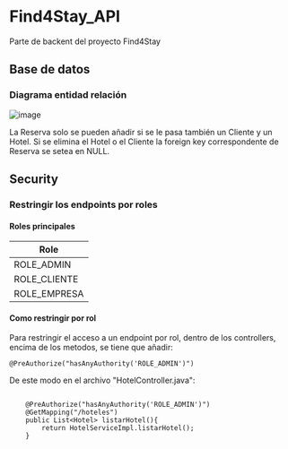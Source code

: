 # Find4Stay_API

Parte de backent del proyecto Find4Stay

## Base de datos

### Diagrama entidad relación

![image](https://user-images.githubusercontent.com/67373492/171733469-1b6af00b-0611-4800-be4e-0e6218a46805.png)

La Reserva solo se pueden añadir si se le pasa también un Cliente y un Hotel.
Si se elimina el Hotel o el Cliente la foreign key correspondente de Reserva se setea en NULL.

## Security

### Restringir los endpoints por roles

#### Roles principales

|Role|
|-----|
|ROLE_ADMIN|
|ROLE_CLIENTE|
|ROLE_EMPRESA|

#### Como restringir por rol

Para restringir el acceso a un endpoint por rol, dentro de los controllers, encima de los metodos, se tiene que añadir:

~~~~
@PreAuthorize("hasAnyAuthority('ROLE_ADMIN')")
~~~~

De este modo en el archivo "HotelController.java":

~~~~

	@PreAuthorize("hasAnyAuthority('ROLE_ADMIN')")
	@GetMapping("/hoteles")
	public List<Hotel> listarHotel(){
		return HotelServiceImpl.listarHotel();
	}
  
~~~~
